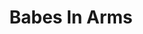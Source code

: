 ---
title: Babes In Arms
year: 1974
opening_date: 1974-03-22
closing_date: 1974-04-06
layout: productions
image:
image_caption:
image_credit:
playbill:
category:
Theatre: Theatre Jacksonville
Venue: Little Theatre
cast:
  The Press Agent: Tom Young
  Terry Thompson: Shirley Lightbody
  Gus Field: Gil Gimbel
  Valentine White: Pete Peterson
  Susie Ward: Harriet McPherson
  Seymour Fleming: Bob Lentz
  Bunny Byron: Anita Mengedoth
  Lee Calhoun: Jess Barnett
  Jennifer Owen: Kathy Loew
  Phyllis Owen: LeNore Hart
  Steve Edwards: Gerry House
  Apprentice of the Surf and Sand Playhouse: 
    - Nan Coyle
    - Libby Crabtree
    - Roslyn Dunn
    - Carol Pettit
    - Susan Shashy
    - Connie Wesson
    - Ginger Willaims
    - Tom Corbett
    - G. Wendell Hurt
    - Michael Ryan
    - Steve Winemiller
crew:
  Director: Robert Knowles
  Musical Director: Rosalind MacEnulty
  Scene Design: Hal Henderson
  Choreographer: Buddy Sherwood
  Stage Manager: Doug Thomas
  Assistant Stage Manager: Marcia Patch
  Lighting Design: Kelly Hart
  Lighting Technician: 
    - Phyllis Ryan
    - David West
  Set Construction: 
    - Brian Cooke
    - Nellie Coyle
    - Roy Coyle
    - Dwight Stillson
    - David Stillson
    - Mary Ellen Wofford
  Properties: 
    - Mary Ellen Wofford
    - Terra Allen
    - Madge Bruner
    - Wanda Newell
  Stage Crew: 
    - Brian Cooke
    - Roy Coyle
    - Ernie Mastroianni
    - Dwight Stillson
    - David Stillson
  Costumes: 
    - Gert Berman
    - Mary Coyle
  Publicity: Diane Somerville
  Show Sign: Patrick Brodus
  Box Office: 
    - Ann Dubow
    - Gert Berman
    - Pat Somers
external_links:
---